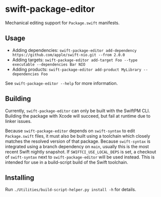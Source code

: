 # swift-package-editor

Mechanical editing support for `Package.swift` manifests.

## Usage

- Adding dependencies: `swift-package-editor add-dependency https://github.com/apple/swift-nio.git --from 2.0.0`
- Adding targets: `swift-package-editor add-target Foo --type executable --dependencies Bar NIO`
- Adding products: `swift-package-editor add-product MyLibrary --dependencies Foo`

See `swift-package-editor --help` for more information.

## Building

Currently, `swift-package-editor` can only be built with the SwiftPM CLI. Building the package with Xcode will succeed, but fail at runtime due to linker issues.

Because `swift-package-editor` depends on `swift-syntax` to edit `Package.swift` files, it must also be built using a toolchain which closely matches the resolved version of that package. Because `swift-syntax` is integrated using a branch dependency on `main`, usually this is the most recent Swift nightly snapshot. If `SWIFTCI_USE_LOCAL_DEPS` is set, a checkout of `swift-syntax` next to `swift-package-editor` will be used instead. This is intended for use in a build-script build of the Swift toolchain.

## Installing

Run `./Utilities/build-script-helper.py install -h` for details.
